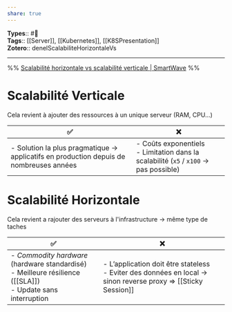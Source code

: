 ```yaml
---
share: true
---
```


**Types**:: #🌲  
**Tags**:: [[Server]], [[Kubernetes]], [[K8SPresentation]]  
**Zotero**:: denelScalabiliteHorizontaleVs

---

%%
[Scalabilité horizontale vs scalabilité verticale | SmartWave](https://www.smartwavesa.com/blog-articles/scalabilite-horizontale-vs-scalabilite-verticale/)
%%

# Scalabilité Verticale

Cela revient à ajouter des ressources à un unique serveur (RAM, CPU…)

| ✅                                                                                      | ❌                                                                                         |
| --------------------------------------------------------------------------------------- | ------------------------------------------------------------------------------------------ |
| - Solution la plus pragmatique -> applicatifs en production depuis de nombreuses années | - Coûts exponentiels <br> - Limitation dans la scalabilité (`x5` / `x100` -> pas possible) |

# Scalabilité Horizontale

Cela revient a rajouter des serveurs à l'infrastructure -> même type de taches

| ✅                                                                                                                  | ❌                                                                                                                  |
| ------------------------------------------------------------------------------------------------------------------- | ------------------------------------------------------------------------------------------------------------------- |
| - _Commodity hardware_ (hardware standardisé) <br> - Meilleure résilience ([[SLA]]) <br> - Update sans interruption | - L’application doit être stateless <br> - Eviter des données en local -> sinon reverse proxy => [[Sticky Session]] |
